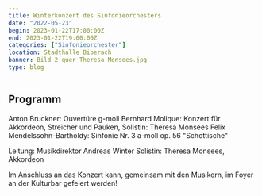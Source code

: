 ```yaml
---
title: Winterkonzert des Sinfonieorchesters
date: "2022-05-23"
begin: 2023-01-22T17:00:00Z
end: 2023-01-22T19:00:00Z
categories: ["Sinfonieorchester"]
location: Stadthalle Biberach
banner: Bild_2_quer_Theresa_Monsees.jpg
type: blog
---
```

## Programm

Anton Bruckner: Ouvert&uuml;re g-moll
Bernhard Molique: Konzert f&uuml;r Akkordeon, Streicher und Pauken, Solistin: Theresa Monsees
Felix Mendelssohn-Bartholdy: Sinfonie Nr. 3 a-moll op. 56 &quot;Schottische&quot;

Leitung: Musikdirektor Andreas Winter
Solistin: Theresa Monsees, Akkordeon

Im Anschluss an das Konzert kann, gemeinsam mit den Musikern, im Foyer an der Kulturbar gefeiert werden!

